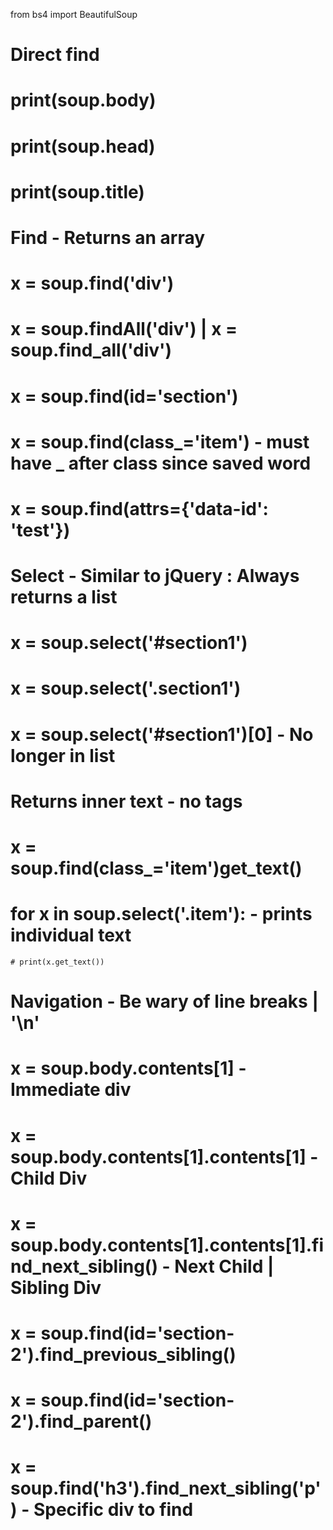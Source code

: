 from bs4 import BeautifulSoup

# Direct find
  # print(soup.body)
  # print(soup.head)
  # print(soup.title)

# Find - Returns an array
  # x = soup.find('div')
  # x = soup.findAll('div') | x = soup.find_all('div')
  
  # x = soup.find(id='section')
  # x = soup.find(class_='item') - must have _ after class since saved word
  # x = soup.find(attrs={'data-id': 'test'})
  
# Select - Similar to jQuery : Always returns a list
  # x = soup.select('#section1')
  # x = soup.select('.section1')
  # x = soup.select('#section1')[0] - No longer in list
  
# Returns inner text - no tags
  # x = soup.find(class_='item')get_text()
  
  # for x in soup.select('.item'): - prints individual text
    # print(x.get_text())
  
# Navigation - Be wary of line breaks | '\n'
  # x = soup.body.contents[1] - Immediate div
  # x = soup.body.contents[1].contents[1] - Child Div
  # x = soup.body.contents[1].contents[1].find_next_sibling() - Next Child | Sibling Div
  # x = soup.find(id='section-2').find_previous_sibling()
  # x = soup.find(id='section-2').find_parent()
  # x = soup.find('h3').find_next_sibling('p') - Specific div to find